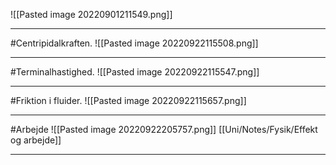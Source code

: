 

![[Pasted image 20220901211549.png]]

***
#Centripidalkraften.
![[Pasted image 20220922115508.png]]

***

#Terminalhastighed.
![[Pasted image 20220922115547.png]]

***

#Friktion i fluider.
![[Pasted image 20220922115657.png]]

***

#Arbejde
![[Pasted image 20220922205757.png]]
[[Uni/Notes/Fysik/Effekt og arbejde]]

***


